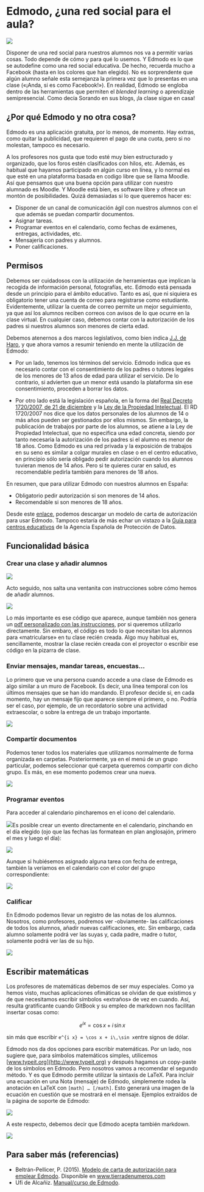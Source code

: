 # Edmodo, ¿una red social para el aula?

![](/redes-sociales/assets/edmodo.png)

Disponer de una red social para nuestros alumnos nos va a permitir varias cosas. Todo depende de cómo y para qué lo usemos. Y Edmodo es lo que se autodefine como una red social educativa. De hecho, recuerda mucho a Facebook \(hasta en los colores que han elegido\). No es sorprendente que algún alumno señale esta semejanza la primera vez que lo presentas en una clase \(«¡Anda, si es como Facebook!»\). En realidad, Edmodo se engloba dentro de las herramientas que permiten el _blended learning_ o aprendizaje semipresencial. Como decía Sorando en sus blogs, ¡la clase sigue en casa!

## ¿Por qué Edmodo y no otra cosa?

Edmodo es una aplicación gratuita, por lo menos, de momento. Hay extras, como quitar la publicidad, que requieren el pago de una cuota, pero si no molestan, tampoco es necesario.

A los profesores nos gusta que todo esté muy bien estructurado y organizado, que los foros estén clasificados con hilos, etc. Además, es habitual que hayamos participado en algún curso en línea, y lo normal es que esté en una plataforma basada en codigo libre que se llama Moodle. Así que pensamos que una buena opción para utilizar con nuestro alumnado es Moodle. Y Moodle está bien, es software libre y ofrece un montón de posibilidades. Quizá demasiadas si lo que queremos hacer es:

* Disponer de un canal de comunicación ágil con nuestros alumnos con el que además se puedan compartir documentos.
* Asignar tareas.
* Programar eventos en el calendario, como fechas de exámenes, entregas, actividades, etc.
* Mensajería con padres y alumnos.
* Poner calificaciones.

## Permisos

Debemos ser cuidadosos con la utilización de herramientas que implican la recogida de información personal, fotografías, etc. Edmodo está pensada desde un principio para el ámbito educativo. Tanto es así, que ni siquiera es obligatorio tener una cuenta de correo para registrarse como estudiante. Evidentemente, utilizar la cuenta de correo permite un mejor seguimiento, ya que así los alumnos reciben correos con avisos de lo que ocurre en la clase virtual. En cualquier caso, debemos contar con la autorización de los padres si nuestros alumnos son menores de cierta edad.

Debemos atenernos a dos marcos legislativos, como bien indica [J.J. de Haro](http://jjdeharo.blogspot.com.es/2011/03/aspectos-tener-en-cuenta-la-hora-de.html), y que ahora vamos a resumir teniendo en mente la utilización de Edmodo:

* Por un lado, tenemos los términos del servicio. Edmodo indica que es necesario contar con el consentimiento de los padres o tutores legales de los menores de 13 años de edad para utilizar el servicio. De lo contrario, si advierten que un menor está usando la plataforma sin ese consentimiento, proceden a borrar los datos.

* Por otro lado está la legislación española, en la forma del [Real Decreto 1720/2007, de 21 de diciembre](http://www.boe.es/boe/dias/2008/01/19/pdfs/A04103-04136.pdf) y la [Ley de la Propiedad Intelectual](http://www.mcu.es/propiedadInt/docs/RDLegislativo_1_1996.pdf). El RD 1720/2007 nos dice que los datos personales de los alumnos de 14 o más años pueden ser gestionados por ellos mismos. Sin embargo, la publicación de trabajos por parte de los alumnos, se atiene a la Ley de Propiedad Intelectual, que no especifica una edad concreta, siendo por tanto necesaria la autorización de los padres si el alumno es menor de 18 años. Como Edmodo es una red privada y la exposición de trabajos en su seno es similar a colgar murales en clase o en el centro educativo, en principio sólo sería obligado pedir autorización cuando los alumnos tuvieran menos de 14 años. Pero si te quieres curar en salud, es recomendable pedirla también para menores de 18 años.

En resumen, que para utilizar Edmodo con nuestros alumnos en España:

* Obligatorio pedir autorización si son menores de 14 años.
* Recomendable si son menores de 18 años.

Desde este [enlace](http://www.tierradenumeros.com/2015/10/carta-de-autorizacion-edmodo.html), podemos descargar un modelo de carta de autorización para usar Edmodo. Tampoco estaría de más echar un vistazo a la [Guía para centros educativos](http://www.tudecideseninternet.es/agpd1/images/guias/GuiaCentros/GuiaCentrosEducativos.pdf) de la Agencia Española de Protección de Datos.

## Funcionalidad básica

### Crear una clase y añadir alumnos

![](/redes-sociales/assets/edmodo02.png)

Acto seguido, nos salta una ventanita con instrucciones sobre cómo hemos de añadir alumnos.

![](/redes-sociales/assets/edmodo03.png)

Lo más importante es ese código que aparece, aunque también nos genera un [pdf personalizado con las instrucciones](/redes-sociales/assets/folleto_edmodo.pdf), por si queremos utilizarlo directamente. Sin embaro, el código es todo lo que necesitan los alumnos para «matricularse» en tu clase recién creada. Algo muy habitual es, sencillamente, mostrar la clase recién creada con el proyector o escribir ese código en la pizarra de clase.

### Enviar mensajes, mandar tareas, encuestas...

Lo primero que ve una persona cuando accede a una clase de Edmodo es algo similar a un muro de Facebook. Es decir, una línea temporal con los últimos mensajes que se han ido mandando. El profesor decide si, en cada momento, hay un mensaje fijo que aparece siempre el primero, o no. Podría ser el caso, por ejemplo, de un recordatorio sobre una actividad extraescolar, o sobre la entrega de un trabajo importante. 

![](/redes-sociales/assets/edmodo_mensajes.png)

### Compartir documentos

Podemos tener todos los materiales que utilizamos normalmente de forma organizada en carpetas. Posteriormente, ya en el menú de un grupo particular, podemos seleccionar qué carpeta queremos compartir con dicho grupo. Es más, en ese momento podemos crear una nueva.

![](/redes-sociales/assets/edmodo_compartir.png)

### 

### Programar eventos

Para acceder al calendario pincharemos en el icono del calendario.

![](/redes-sociales/assets/edmodo_calendar.png)Es posible crear un evento directamente en el calendario, pinchando en el día elegido \(ojo que las fechas las formatean en plan anglosajón, primero el mes y luego el día\):

![](/redes-sociales/assets/edmodo-crear-evento.png)

Aunque si hubiésemos asignado alguna tarea con fecha de entrega, también la veríamos en el calendario con el color del grupo correspondiente:

![](/redes-sociales/assets/edmodo-calendar-evento.png)

### Calificar

En Edmodo podemos llevar un registro de las notas de los alumnos. Nosotros, como profesores, podremos ver -obviamente- las calificaciones de todos los alumnos, añadir nuevas calificaciones, etc. Sin embargo, cada alumno solamente podrá ver las suyas y, cada padre, madre o tutor, solamente podrá ver las de su hijo.

![](/redes-sociales/assets/edmodo-calificaciones.png)

## Escribir matemáticas

Los profesores de matemáticas debemos de ser muy especiales. Como ya hemos visto, muchas aplicaciones ofimáticas se olvidan de que existimos y de que necesitamos escribir símbolos «extraños» de vez en cuando. Así, resulta gratificante cuando GitBook y su empleo de markdown nos facilitan insertar cosas como:

$$e^{i x} = \cos x + i\,\sin x$$

sin más que escribir `e^{i x} = \cos x + i\,\sin x`entre signos de dólar.

Edmodo nos da dos opciones para escribir matemáticas. Por un lado, nos sugiere que, para símbolos matemáticos simples, utilicemos [www.typeit.org](http://www.typeit.org) y después hagamos un copy-paste de los símbolos en Edmodo. Pero nosotros vamos a recomendar el segundo método. Y es que Edmodo permite utilizar la sintaxis de LaTeX. Para incluir una ecuación en una Nota \(mensaje\) de Edmodo, simplemente rodea la anotación en LaTeX con `[math] … [/math]`. Esto generará una imagen de la ecuación en cuestión que se mostrará en el mensaje. Ejemplos extraídos de la página de soporte de Edmodo:

![](/redes-sociales/assets/edmodo_ejemploslatex.png)

A este respecto, debemos decir que Edmodo acepta también markdown.

![](/redes-sociales/assets/md_edmodo.png)

## Para saber más \(referencias\)

* Beltrán-Pellicer, P. \(2015\). [Modelo de carta de autorización para emplear Edmodo](http://www.tierradenumeros.com/2015/10/carta-de-autorizacion-edmodo.html). Disponible en www.tierradenumeros.com
* Ufi de Alcañiz. [Manual/curso de Edmodo](https://www.gitbook.com/book/ufialcaniz/edmodo/details).



